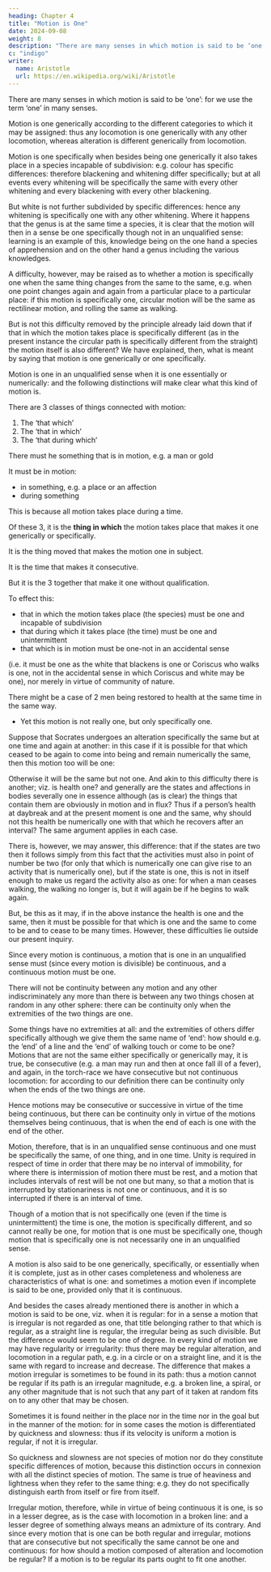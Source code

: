 ```yaml
---
heading: Chapter 4
title: "Motion is One"
date: 2024-09-08
weight: 8
description: "There are many senses in which motion is said to be ‘one’"
c: "indigo"
writer:
  name: Aristotle 
  url: https://en.wikipedia.org/wiki/Aristotle
---
```



There are many senses in which motion is said to be ‘one’: for we use the term ‘one’ in
many senses.

Motion is one generically according to the different categories to which it may be
assigned: thus any locomotion is one generically with any other locomotion, whereas
alteration is different generically from locomotion.

Motion is one specifically when besides being one generically it also takes place in a
species incapable of subdivision: e.g. colour has specific differences: therefore
blackening and whitening differ specifically; but at all events every whitening will be
specifically the same with every other whitening and every blackening with every other
blackening. 

But white is not further subdivided by specific differences: hence any whitening is specifically one with any other whitening. Where it happens that the genus is at the same time a species, it is clear that the motion will then in a sense be one specifically though not in an unqualified sense: learning is an example of this,
knowledge being on the one hand a species of apprehension and on the other hand a
genus including the various knowledges. 

A difficulty, however, may be raised as to whether a motion is specifically one when the same thing changes from the same to the same, e.g. when one point changes again and again from a particular place to a
particular place: if this motion is specifically one, circular motion will be the same as
rectilinear motion, and rolling the same as walking.

But is not this difficulty removed by the principle already laid down that if that in which the motion takes place is specifically different (as in the present instance the circular path is specifically different from the straight) the motion itself is also different? We have explained, then, what is meant by saying that motion is one generically or one specifically. 

Motion is one in an unqualified sense when it is one essentially or numerically: and the following distinctions will make clear what this kind of motion is.


There are 3 classes of things connected with motion:

1. The ‘that which’
2. The ‘that in which’
3. The ‘that during which’

There must he something that is in motion, e.g. a man or gold

It must be in motion:
- in something, e.g. a place or an affection
- during something

This is because all motion takes place during a time.

Of these 3, it is the **thing in which** the motion takes place that makes it one generically or specifically.

It is the thing moved that makes the motion one in subject.

It is the time that makes it consecutive.

But it is the 3 together that make it one without qualification.

To effect this:
- that in which the motion takes place (the species) must be one and incapable of subdivision
- that during which it takes place (the time) must be one and unintermittent
- that which is in motion must be one-not in an accidental sense

(i.e. it must be one as the white that blackens is one or Coriscus who walks is one, not in the accidental sense in which Coriscus and white may be one), nor merely in virtue of community of nature.

There might be a case of 2 men being restored to health at the same time in the same way.
- Yet this motion is not really one, but only specifically one.

 <!-- such as from inflammation of the eye.  -->

Suppose that Socrates undergoes an alteration specifically the same but at one time and again at another: in this case if it is possible for that which ceased to be again to come into being and remain numerically the same, then this motion too will be one: 

Otherwise it will be the same but not one. And akin to this difficulty there is another;
viz. is health one? and generally are the states and affections in bodies severally one in
essence although (as is clear) the things that contain them are obviously in motion and in flux? Thus if a person’s health at daybreak and at the present moment is one and the
same, why should not this health be numerically one with that which he recovers after an
interval? The same argument applies in each case. 

There is, however, we may answer, this difference: that if the states are two then it follows simply from this fact that the activities must also in point of number be two (for only that which is numerically one can give rise to an activity that is numerically one), but if the state is one, this is not in itself enough to make us regard the activity also as one: for when a man ceases walking, the walking no longer is, but it will again be if he begins to walk again.

But, be this as it may, if in the above instance the health is one and the same, then it must be possible for that which is one and the same to come to be and to cease to be many times.
However, these difficulties lie outside our present inquiry.

Since every motion is continuous, a motion that is one in an unqualified sense must (since every motion is divisible) be continuous, and a continuous motion must be one.

There will not be continuity between any motion and any other indiscriminately any more than there is between any two things chosen at random in any other sphere: there can be continuity only when the extremities of the two things are one. 

Some things have no extremities at all: and the extremities of others differ specifically although we give them the same name of ‘end’: how should e.g. the ‘end’ of a line and the ‘end’ of walking touch or come to be one? Motions that are not the same either specifically or generically may, it is true, be consecutive (e.g. a man may run and then at once fall ill of a fever), and again, in the torch-race we have consecutive but not continuous locomotion: for according to our definition there can be continuity only when the ends of
the two things are one.

Hence motions may be consecutive or successive in virtue of the time being continuous, but there can be continuity only in virtue of the motions themselves being continuous, that is when the end of each is one with the end of the other.

Motion, therefore, that is in an unqualified sense continuous and one must be specifically the same, of one thing, and in one time. Unity is required in respect of time in order that there may be no interval of immobility, for where there is intermission of motion there must be rest, and a motion that includes intervals of rest will be not one but many, so that a motion that is interrupted by stationariness is not one or continuous, and it is so interrupted if there is an interval of time. 

Though of a motion that is not specifically one (even if the time is unintermittent) the time is one, the motion is specifically different, and so cannot really be one, for motion that is one must be
specifically one, though motion that is specifically one is not necessarily one in an
unqualified sense. 

<!-- We have now explained what we mean when we call a motion one
without qualification. -->

A motion is also said to be one generically, specifically, or essentially when it is complete, just as in other cases completeness and wholeness are characteristics of what is one: and sometimes a motion even if incomplete is said to be one, provided only that it is continuous.


And besides the cases already mentioned there is another in which a motion is said to be
one, viz. when it is regular: for in a sense a motion that is irregular is not regarded as
one, that title belonging rather to that which is regular, as a straight line is regular, the
irregular being as such divisible. But the difference would seem to be one of degree. In
every kind of motion we may have regularity or irregularity: thus there may be regular
alteration, and locomotion in a regular path, e.g. in a circle or on a straight line, and it is
the same with regard to increase and decrease. The difference that makes a motion irregular is sometimes to be found in its path: thus a motion cannot be regular if its path is an irregular magnitude, e.g. a broken line, a spiral, or any other magnitude that is not such that any part of it taken at random fits on to any other that may be chosen.

Sometimes it is found neither in the place nor in the time nor in the goal but in the manner of the motion: for in some cases the motion is differentiated by quickness and slowness: thus if its velocity is uniform a motion is regular, if not it is irregular.

So quickness and slowness are not species of motion nor do they constitute specific differences of motion, because this distinction occurs in connexion with all the distinct species of motion. The same is true of heaviness and lightness when they refer to the same thing: e.g. they do not specifically distinguish earth from itself or fire from itself. 

Irregular motion, therefore, while in virtue of being continuous it is one, is so in a lesser degree, as is the case with locomotion in a broken line: and a lesser degree of something always means an admixture of its contrary. And since every motion that is one can be both regular and irregular, motions that are consecutive but not specifically the same cannot be one and continuous: for how should a motion composed of alteration and
locomotion be regular? If a motion is to be regular its parts ought to fit one another.
